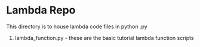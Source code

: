 # Lambda Repo
This directory is to house lambda code files in python .py

1. lambda_function.py - these are the basic tutorial lambda function scripts
